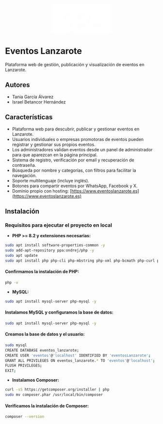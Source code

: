 <p align="center">
  <img src="eventos-frontend/src/assets/logoReadme.png" alt="Eventos Lanzarote" width="200"/>
</p>

# Eventos Lanzarote

Plataforma web de gestión, publicación y visualización de eventos en Lanzarote.



## Autores

- Tania García Álvarez  
- Israel Betancor Hernández



## Características

- Plataforma web para descubrir, publicar y gestionar eventos en Lanzarote.
- Usuarios individuales o empresas promotoras de eventos pueden registrar y gestionar sus propios eventos.
- Los administradores validan eventos desde un panel de administrador para que aparezcan en la página principal.
- Sistema de registro, verificación por email y recuperación de contraseña.
- Búsqueda por nombre y categorías, con filtros para facilitar la navegación.
- Soporte multilenguaje (incluye inglés).
- Botones para compartir eventos por WhatsApp, Facebook y X.
- Dominio propio con hosting: [https://www.eventoslanzarote.es](https://www.eventoslanzarote.es)



## Instalación

### Requisitos para ejecutar el proyecto en local

- **PHP >= 8.2 y extensiones necesarias:**

```bash
sudo apt install software-properties-common -y
sudo add-apt-repository ppa:ondrej/php -y
sudo apt update
sudo apt install php php-cli php-mbstring php-xml php-bcmath php-curl php-zip unzip curl -y
```

#### Confirmamos la instalación de PHP:
```bash
php -v
```

- **MySQL:**
```bash
sudo apt install mysql-server php-mysql -y
```
#### Instalamos MySQL y configuramos la base de datos:
```bash
sudo apt install mysql-server php-mysql -y
```
#### Creamos la base de datos y el usuario:
```bash
sudo mysql
CREATE DATABASE eventos_lanzarote;
CREATE USER 'eventos'@'localhost' IDENTIFIED BY 'eventosLanzarote';
GRANT ALL PRIVILEGES ON eventos_lanzarote.* TO 'eventos'@'localhost';
FLUSH PRIVILEGES;
EXIT;
```

- **Instalamos Composer:**
```bash
curl -sS https://getcomposer.org/installer | php
sudo mv composer.phar /usr/local/bin/composer
```
#### Verificamos la instalación de Composer:
```bash
composer --version
```



